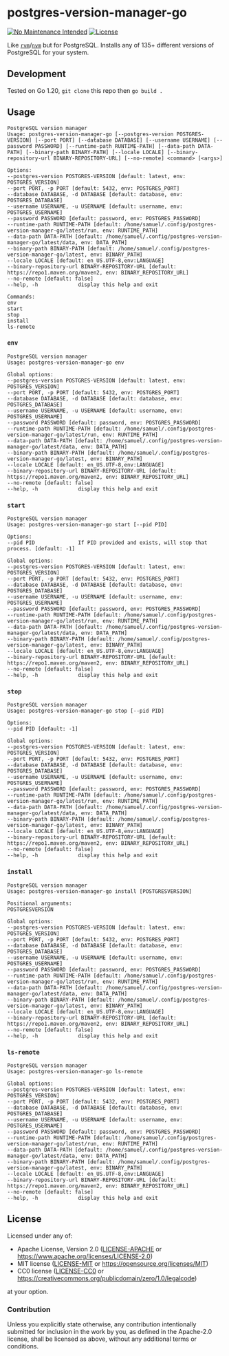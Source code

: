 postgres-version-manager-go
===========================
[![No Maintenance Intended](http://unmaintained.tech/badge.svg)](http://unmaintained.tech)
[![License](https://img.shields.io/badge/license-Apache--2.0%20OR%20MIT%20OR%20CC0-blue.svg)](https://opensource.org/licenses/Apache-2.0)

Like [`rvm`](https://rvm.io)/[`nvm`](https://github.com/nvm-sh/nvm) but for PostgreSQL. Installs any of 135+ different versions of PostgreSQL for your system.

## Development
Tested on Go 1.20, `git clone` this repo then `go build .`

## Usage

    PostgreSQL version manager
    Usage: postgres-version-manager-go [--postgres-version POSTGRES-VERSION] [--port PORT] [--database DATABASE] [--username USERNAME] [--password PASSWORD] [--runtime-path RUNTIME-PATH] [--data-path DATA-PATH] [--binary-path BINARY-PATH] [--locale LOCALE] [--binary-repository-url BINARY-REPOSITORY-URL] [--no-remote] <command> [<args>]
    
    Options:
    --postgres-version POSTGRES-VERSION [default: latest, env: POSTGRES_VERSION]
    --port PORT, -p PORT [default: 5432, env: POSTGRES_PORT]
    --database DATABASE, -d DATABASE [default: database, env: POSTGRES_DATABASE]
    --username USERNAME, -u USERNAME [default: username, env: POSTGRES_USERNAME]
    --password PASSWORD [default: password, env: POSTGRES_PASSWORD]
    --runtime-path RUNTIME-PATH [default: /home/samuel/.config/postgres-version-manager-go/latest/run, env: RUNTIME_PATH]
    --data-path DATA-PATH [default: /home/samuel/.config/postgres-version-manager-go/latest/data, env: DATA_PATH]
    --binary-path BINARY-PATH [default: /home/samuel/.config/postgres-version-manager-go/latest, env: BINARY_PATH]
    --locale LOCALE [default: en_US.UTF-8,env:LANGUAGE]
    --binary-repository-url BINARY-REPOSITORY-URL [default: https://repo1.maven.org/maven2, env: BINARY_REPOSITORY_URL]
    --no-remote [default: false]
    --help, -h             display this help and exit
    
    Commands:
    env
    start
    stop
    install
    ls-remote

### `env`

    PostgreSQL version manager
    Usage: postgres-version-manager-go env
    
    Global options:
    --postgres-version POSTGRES-VERSION [default: latest, env: POSTGRES_VERSION]
    --port PORT, -p PORT [default: 5432, env: POSTGRES_PORT]
    --database DATABASE, -d DATABASE [default: database, env: POSTGRES_DATABASE]
    --username USERNAME, -u USERNAME [default: username, env: POSTGRES_USERNAME]
    --password PASSWORD [default: password, env: POSTGRES_PASSWORD]
    --runtime-path RUNTIME-PATH [default: /home/samuel/.config/postgres-version-manager-go/latest/run, env: RUNTIME_PATH]
    --data-path DATA-PATH [default: /home/samuel/.config/postgres-version-manager-go/latest/data, env: DATA_PATH]
    --binary-path BINARY-PATH [default: /home/samuel/.config/postgres-version-manager-go/latest, env: BINARY_PATH]
    --locale LOCALE [default: en_US.UTF-8,env:LANGUAGE]
    --binary-repository-url BINARY-REPOSITORY-URL [default: https://repo1.maven.org/maven2, env: BINARY_REPOSITORY_URL]
    --no-remote [default: false]
    --help, -h             display this help and exit

### `start`

    PostgreSQL version manager
    Usage: postgres-version-manager-go start [--pid PID]
    
    Options:
    --pid PID              If PID provided and exists, will stop that process. [default: -1]
    
    Global options:
    --postgres-version POSTGRES-VERSION [default: latest, env: POSTGRES_VERSION]
    --port PORT, -p PORT [default: 5432, env: POSTGRES_PORT]
    --database DATABASE, -d DATABASE [default: database, env: POSTGRES_DATABASE]
    --username USERNAME, -u USERNAME [default: username, env: POSTGRES_USERNAME]
    --password PASSWORD [default: password, env: POSTGRES_PASSWORD]
    --runtime-path RUNTIME-PATH [default: /home/samuel/.config/postgres-version-manager-go/latest/run, env: RUNTIME_PATH]
    --data-path DATA-PATH [default: /home/samuel/.config/postgres-version-manager-go/latest/data, env: DATA_PATH]
    --binary-path BINARY-PATH [default: /home/samuel/.config/postgres-version-manager-go/latest, env: BINARY_PATH]
    --locale LOCALE [default: en_US.UTF-8,env:LANGUAGE]
    --binary-repository-url BINARY-REPOSITORY-URL [default: https://repo1.maven.org/maven2, env: BINARY_REPOSITORY_URL]
    --no-remote [default: false]
    --help, -h             display this help and exit

### `stop`

    PostgreSQL version manager
    Usage: postgres-version-manager-go stop [--pid PID]
    
    Options:
    --pid PID [default: -1]
    
    Global options:
    --postgres-version POSTGRES-VERSION [default: latest, env: POSTGRES_VERSION]
    --port PORT, -p PORT [default: 5432, env: POSTGRES_PORT]
    --database DATABASE, -d DATABASE [default: database, env: POSTGRES_DATABASE]
    --username USERNAME, -u USERNAME [default: username, env: POSTGRES_USERNAME]
    --password PASSWORD [default: password, env: POSTGRES_PASSWORD]
    --runtime-path RUNTIME-PATH [default: /home/samuel/.config/postgres-version-manager-go/latest/run, env: RUNTIME_PATH]
    --data-path DATA-PATH [default: /home/samuel/.config/postgres-version-manager-go/latest/data, env: DATA_PATH]
    --binary-path BINARY-PATH [default: /home/samuel/.config/postgres-version-manager-go/latest, env: BINARY_PATH]
    --locale LOCALE [default: en_US.UTF-8,env:LANGUAGE]
    --binary-repository-url BINARY-REPOSITORY-URL [default: https://repo1.maven.org/maven2, env: BINARY_REPOSITORY_URL]
    --no-remote [default: false]
    --help, -h             display this help and exit

### `install`

    PostgreSQL version manager
    Usage: postgres-version-manager-go install [POSTGRESVERSION]
    
    Positional arguments:
    POSTGRESVERSION
    
    Global options:
    --postgres-version POSTGRES-VERSION [default: latest, env: POSTGRES_VERSION]
    --port PORT, -p PORT [default: 5432, env: POSTGRES_PORT]
    --database DATABASE, -d DATABASE [default: database, env: POSTGRES_DATABASE]
    --username USERNAME, -u USERNAME [default: username, env: POSTGRES_USERNAME]
    --password PASSWORD [default: password, env: POSTGRES_PASSWORD]
    --runtime-path RUNTIME-PATH [default: /home/samuel/.config/postgres-version-manager-go/latest/run, env: RUNTIME_PATH]
    --data-path DATA-PATH [default: /home/samuel/.config/postgres-version-manager-go/latest/data, env: DATA_PATH]
    --binary-path BINARY-PATH [default: /home/samuel/.config/postgres-version-manager-go/latest, env: BINARY_PATH]
    --locale LOCALE [default: en_US.UTF-8,env:LANGUAGE]
    --binary-repository-url BINARY-REPOSITORY-URL [default: https://repo1.maven.org/maven2, env: BINARY_REPOSITORY_URL]
    --no-remote [default: false]
    --help, -h             display this help and exit

### `ls-remote`

    PostgreSQL version manager
    Usage: postgres-version-manager-go ls-remote
    
    Global options:
    --postgres-version POSTGRES-VERSION [default: latest, env: POSTGRES_VERSION]
    --port PORT, -p PORT [default: 5432, env: POSTGRES_PORT]
    --database DATABASE, -d DATABASE [default: database, env: POSTGRES_DATABASE]
    --username USERNAME, -u USERNAME [default: username, env: POSTGRES_USERNAME]
    --password PASSWORD [default: password, env: POSTGRES_PASSWORD]
    --runtime-path RUNTIME-PATH [default: /home/samuel/.config/postgres-version-manager-go/latest/run, env: RUNTIME_PATH]
    --data-path DATA-PATH [default: /home/samuel/.config/postgres-version-manager-go/latest/data, env: DATA_PATH]
    --binary-path BINARY-PATH [default: /home/samuel/.config/postgres-version-manager-go/latest, env: BINARY_PATH]
    --locale LOCALE [default: en_US.UTF-8,env:LANGUAGE]
    --binary-repository-url BINARY-REPOSITORY-URL [default: https://repo1.maven.org/maven2, env: BINARY_REPOSITORY_URL]
    --no-remote [default: false]
    --help, -h             display this help and exit

## License

Licensed under any of:

- Apache License, Version 2.0 ([LICENSE-APACHE](LICENSE-APACHE) or <https://www.apache.org/licenses/LICENSE-2.0>)
- MIT license ([LICENSE-MIT](LICENSE-MIT) or <https://opensource.org/licenses/MIT>)
- CC0 license ([LICENSE-CC0](LICENSE-CC0) or <https://creativecommons.org/publicdomain/zero/1.0/legalcode>)

at your option.

### Contribution

Unless you explicitly state otherwise, any contribution intentionally submitted
for inclusion in the work by you, as defined in the Apache-2.0 license, shall be
licensed as above, without any additional terms or conditions.

